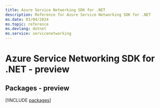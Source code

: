 ```yaml
---
title: Azure Service Networking SDK for .NET
description: Reference for Azure Service Networking SDK for .NET
ms.date: 03/04/2024
ms.topic: reference
ms.devlang: dotnet
ms.service: servicenetworking
---
```

# Azure Service Networking SDK for .NET - preview
## Packages - preview
[!INCLUDE [packages](service-networking-index.md)]